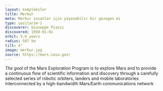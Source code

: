 ```yaml
---
layout: kompleksler
title: Merkur
meta: Merkur insanlar için yaşanabilir bir gezegen mi
type: yazilarim-1
discoverer: Giuseppe Piazzi
discovered: 1950-01-01
orbit: 5.6 years
radius: 587 km
tilt: 4°
image: merkur.jpg
source: https://mars.nasa.gov/
---
```


*The goal* of the Mars Exploration Program is to explore Mars and to provide a continuous flow of scientific information and discovery through a carefully selected series of robotic orbiters, landers and mobile laboratories interconnected by a high-bandwidth Mars/Earth communications network
